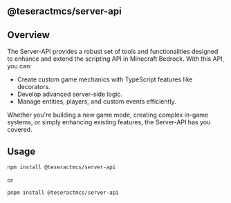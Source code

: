 ## @teseractmcs/server-api

## Overview

The Server-API provides a robust set of tools and functionalities designed to enhance and extend the scripting API in Minecraft Bedrock. With this API, you can:
- Create custom game mechanics with TypeScript features like decorators.
- Develop advanced server-side logic.
- Manage entities, players, and custom events efficiently.

Whether you're building a new game mode, creating complex in-game systems, or simply enhancing existing features, the Server-API has you covered.

## Usage
```npm install @teseractmcs/server-api```

or

```pnpm install @teseractmcs/server-api```
